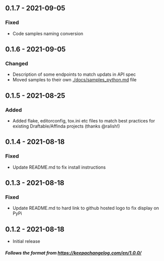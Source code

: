 ## 0.1.7 - 2021-09-05

### Fixed

- Code samples naming conversion

## 0.1.6 - 2021-09-05

### Changed

- Description of some endpoints to match updats in API spec
- Moved samples to their own [./docs/samples_python.md](./docs/samples_python.md) file

## 0.1.5 - 2021-08-25

### Added

- Added flake, editorconfig, tox.ini etc files to match best practices for existing Draftable/Affinda projects (thanks
  @ralish!)

## 0.1.4 - 2021-08-18

### Fixed

- Update README.md to fix install instructions

## 0.1.3 - 2021-08-18

### Fixed

- Update README.md to hard link to github hosted logo to fix display on PyPi

## 0.1.2 - 2021-08-18

- Initial release

##### Follows the format from https://keepachangelog.com/en/1.0.0/
